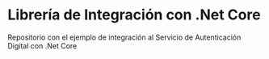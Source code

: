 # Librería de Integración con .Net Core
Repositorio con el ejemplo de integración al Servicio de Autenticación Digital con .Net Core

